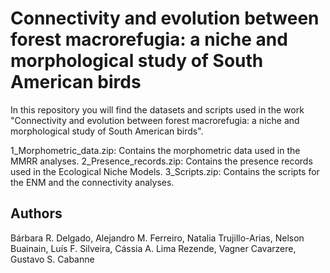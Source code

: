 # Connectivity and evolution between forest macrorefugia: a niche and morphological study of South American birds

In this repository you will find the datasets and scripts used in the work "Connectivity and evolution between forest macrorefugia: a niche and morphological study of South American birds".

1_Morphometric_data.zip: Contains the morphometric data used in the MMRR analyses.
2_Presence_records.zip: Contains the presence records used in the Ecological Niche Models.
3_Scripts.zip: Contains the scripts for the ENM and the connectivity analyses.

## Authors

Bárbara R. Delgado, Alejandro M. Ferreiro, Natalia Trujillo-Arias, Nelson Buainain, Luís F. Silveira, Cássia A. Lima Rezende, Vagner Cavarzere, Gustavo S. Cabanne
